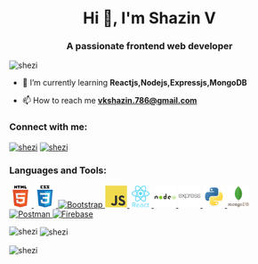 <!--[![MasterHead](https://i.imgur.com/tAAZeGP.png)]() -->
<h1 align="center">Hi 👋, I'm Shazin V</h1>
<h3 align="center">A passionate frontend web developer</h3>
<!-- <img align="right" alt="Coding" width="400" src="https://cdn.dribbble.com/users/1059583/screenshots/4171367/media/34e69eb61a7bd8dea1c957a8b82605a7.gif" -->

<p align="left"> <img src="https://komarev.com/ghpvc/?username=shezi7025&label=Profile%20views&color=0e75b6&style=flat" alt="shezi" /> </p>

<!-- <p align="left"> <a href="https://twitter.com/abi__ek12" target="blank"><img src="https://img.shields.io/twitter/follow/abi__ek12?logo=twitter&style=for-the-badge" alt="abi__ek12" /></a> </p> -->

- 🌱 I’m currently learning **Reactjs,Nodejs,Expressjs,MongoDB**

- 📫 How to reach me **vkshazin.786@gmail.com**

<h3 align="left">Connect with me:</h3>
<p align="left">

<a href="https://linkedin.com/in/shazin-abdul-nazar-v" target="blank"><img align="center" src="https://raw.githubusercontent.com/rahuldkjain/github-profile-readme-generator/master/src/images/icons/Social/linked-in-alt.svg" alt="shezi" height="30" width="40" /></a>
<a href="https://instagram.com/sheziii_______" target="blank"><img align="center" src="https://raw.githubusercontent.com/rahuldkjain/github-profile-readme-generator/master/src/images/icons/Social/instagram.svg" alt="shezi" height="30" width="40" /></a>
</p>

<h3 align="left">Languages and Tools:</h3>
<p align="left">
  <a href="https://www.w3schools.com/html/" target="_blank" rel="noreferrer">
    <img src="https://raw.githubusercontent.com/devicons/devicon/master/icons/html5/html5-original-wordmark.svg" alt="HTML" width="40" height="40"/>
  </a>
  <a href="https://www.w3schools.com/css/" target="_blank" rel="noreferrer">
    <img src="https://raw.githubusercontent.com/devicons/devicon/master/icons/css3/css3-original-wordmark.svg" alt="CSS" width="40" height="40"/>
  </a>
  <a href="https://getbootstrap.com/" target="_blank" rel="noreferrer">
    <img src="https://getbootstrap.com/docs/5.3/assets/brand/bootstrap-logo-shadow.png" alt="Bootstrap" width="40" height="40">
  </a>
  <a href="https://developer.mozilla.org/en-US/docs/Web/JavaScript" target="_blank" rel="noreferrer">
    <img src="https://raw.githubusercontent.com/devicons/devicon/master/icons/javascript/javascript-original.svg" alt="JavaScript" width="40" height="40"/>
  </a>
  <a href="https://reactjs.org/" target="_blank" rel="noreferrer">
    <img src="https://raw.githubusercontent.com/devicons/devicon/master/icons/react/react-original-wordmark.svg" alt="React" width="40" height="40"/>
  </a>
  <a href="https://nodejs.org" target="_blank" rel="noreferrer">
    <img src="https://raw.githubusercontent.com/devicons/devicon/master/icons/nodejs/nodejs-original-wordmark.svg" alt="Node.js" width="40" height="40"/>
  </a>
  <a href="https://expressjs.com" target="_blank" rel="noreferrer">
    <img src="https://raw.githubusercontent.com/devicons/devicon/master/icons/express/express-original-wordmark.svg" alt="Express" width="40" height="40"/>
  </a>
  <a href="https://www.python.org" target="_blank" rel="noreferrer">
    <img src="https://raw.githubusercontent.com/devicons/devicon/master/icons/python/python-original.svg" alt="Python" width="40" height="40"/>
  </a>
  <a href="https://www.mongodb.com/" target="_blank" rel="noreferrer">
    <img src="https://raw.githubusercontent.com/devicons/devicon/master/icons/mongodb/mongodb-original-wordmark.svg" alt="MongoDB" width="40" height="40"/>
  </a>
  <a href="https://www.getpostman.com/" target="_blank" rel="noreferrer">
    <img src="https://www.vectorlogo.zone/logos/getpostman/getpostman-icon.svg" alt="Postman" width="40" height="40"/>
  </a>
  <a href="https://firebase.google.com/" target="_blank" rel="noreferrer">
    <img src="https://www.vectorlogo.zone/logos/firebase/firebase-icon.svg" alt="Firebase" width="40" height="40"/>
  </a>
</p>

<p><img align="left" src="https://github-readme-stats.vercel.app/api/top-langs?username=shezi7025&show_icons=true&locale=en&layout=compact" alt="shezi" /></p>

<p>&nbsp;<img align="center" src="https://github-readme-stats.vercel.app/api?username=shezi7025&show_icons=true&locale=en" alt="shezi" /></p>

<p><img align="center" src="https://github-readme-streak-stats.herokuapp.com/?user=shezi7025&" alt="shezi" /></p>
